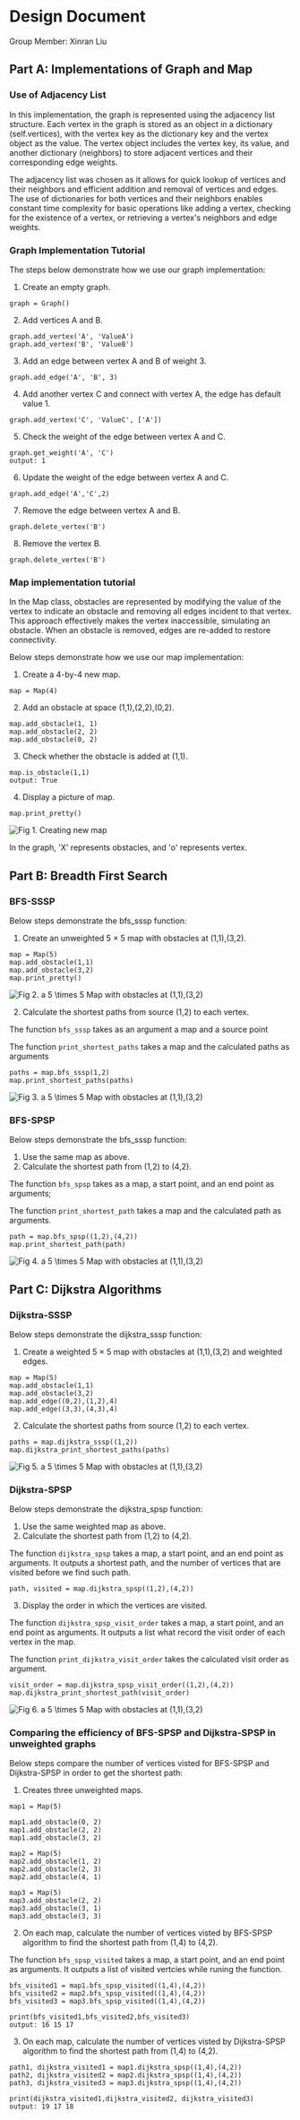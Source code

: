 # Design Document
Group Member: Xinran Liu

## Part A: Implementations of Graph and Map

### Use of Adjacency List
In this implementation, the graph is represented using the adjacency list structure. Each vertex in the graph is stored as an object in a dictionary (self.vertices), with the vertex key as the dictionary key and the vertex object as the value. The vertex object includes the vertex key, its value, and another dictionary (neighbors) to store adjacent vertices and their corresponding edge weights.

The adjacency list was chosen as it allows for quick lookup of vertices and their neighbors and efficient addition and removal of vertices and edges. The use of dictionaries for both vertices and their neighbors enables constant time complexity for basic operations like adding a vertex, checking for the existence of a vertex, or retrieving a vertex's neighbors and edge weights.

### Graph Implementation Tutorial
The steps below demonstrate how we use our graph implementation:

1. Create an empty graph.
```
graph = Graph()
```

2. Add vertices A and B.
```
graph.add_vertex('A', 'ValueA')
graph.add_vertex('B', 'ValueB')
```
3. Add an edge between vertex A and B of weight 3.
```
graph.add_edge('A', 'B', 3)
```
4. Add another vertex C and connect with vertex A, the edge has default value 1.
```
graph.add_vertex('C', 'ValueC', ['A'])
```
5. Check the weight of the edge between vertex A and C.
```
graph.get_weight('A', 'C')
output: 1
```
6. Update the weight of the edge between vertex A and C.
```
graph.add_edge('A','C',2)
```
7. Remove the edge between vertex A and B.
```
graph.delete_vertex('B')
```
8. Remove the vertex B.
```
graph.delete_vertex('B')
```

### Map implementation tutorial
In the Map class, obstacles are represented by modifying the value of the vertex to indicate an obstacle and removing all edges incident to that vertex. This approach effectively makes the vertex inaccessible, simulating an obstacle. When an obstacle is removed, edges are re-added to restore connectivity.

Below steps demonstrate how we use our map implementation:
1. Create a 4-by-4 new map.
```
map = Map(4)
```
2. Add an obstacle at space (1,1),(2,2),(0,2).
```
map.add_obstacle(1, 1)
map.add_obstacle(2, 2)
map.add_obstacle(0, 2)
```
3. Check whether the obstacle is added at (1,1).
```
map.is_obstacle(1,1)
output: True
```
4. Display a picture of map.
```
map.print_pretty()
```
![Fig 1. Creating new map](https://github.com/xinranliu2002/cs382-project2/blob/main/figures/fig1.png)

In the graph, 'X' represents obstacles, and 'o' represents vertex.

## Part B: Breadth First Search

### BFS-SSSP

Below steps demonstrate the bfs_sssp function:
1. Create an unweighted 5 $\times$ 5 map with obstacles at (1,1),(3,2).
```
map = Map(5)
map.add_obstacle(1,1)
map.add_obstacle(3,2)
map.print_pretty()
```
![Fig 2. a 5 $\times$ 5 Map with obstacles at (1,1),(3,2)](https://github.com/xinranliu2002/cs382-project2/blob/main/figures/fig2.png)

2. Calculate the shortest paths from source (1,2) to each vertex.
   
The function `bfs_sssp` takes as an argument a map and a source point

The function `print_shortest_paths` takes a map and the calculated paths as arguments
```
paths = map.bfs_sssp(1,2)
map.print_shortest_paths(paths)
```
![Fig 3. a 5 $\times$ 5 Map with obstacles at (1,1),(3,2)](https://github.com/xinranliu2002/cs382-project2/blob/main/figures/fig3.png)
### BFS-SPSP
Below steps demonstrate the bfs_sssp function:
1. Use the same map as above.
2. Calculate the shortest path from (1,2) to (4,2).

The function `bfs_spsp` takes as a map, a start point, and an end point as arguments;

The function `print_shortest_path` takes a map and the calculated path as arguments.
```
path = map.bfs_spsp((1,2),(4,2))
map.print_shortest_path(path)
```
![Fig 4. a 5 $\times$ 5 Map with obstacles at (1,1),(3,2)](https://github.com/xinranliu2002/cs382-project2/blob/main/figures/fig4.png)

## Part C: Dijkstra Algorithms

### Dijkstra-SSSP
Below steps demonstrate the dijkstra_sssp function:
1. Create a weighted 5 $\times$ 5 map with obstacles at (1,1),(3,2) and weighted edges.
```
map = Map(5)
map.add_obstacle(1,1)
map.add_obstacle(3,2)
map.add_edge((0,2),(1,2),4)
map.add_edge((3,3),(4,3),4)
```
2. Calculate the shortest paths from source (1,2) to each vertex.
```
paths = map.dijkstra_sssp((1,2))
map.dijkstra_print_shortest_paths(paths)
```
![Fig 5. a 5 $\times$ 5 Map with obstacles at (1,1),(3,2)](https://github.com/xinranliu2002/cs382-project2/blob/main/figures/fig5.png)

### Dijkstra-SPSP
Below steps demonstrate the dijkstra_spsp function:
1. Use the same weighted map as above.
2. Calculate the shortest path from (1,2) to (4,2).

The function `dijkstra_spsp` takes a map, a start point, and an end point as arguments. It outputs a shortest path, and the number of vertices that are visited before we find such path.
```
path, visited = map.dijkstra_spsp((1,2),(4,2))
```
3. Display the order in which the vertices are visited.

The function `dijkstra_spsp_visit_order` takes a map, a start point, and an end point as arguments. It outputs a list what record the visit order of each vertex in the map.

The function `print_dijkstra_visit_order` takes the calculated visit order as argument.

```
visit_order = map.dijkstra_spsp_visit_order((1,2),(4,2))
map.dijkstra_print_shortest_path(visit_order)
```
![Fig 6. a 5 $\times$ 5 Map with obstacles at (1,1),(3,2)](https://github.com/xinranliu2002/cs382-project2/blob/main/figures/fig6.png)

### Comparing the efficiency of BFS-SPSP and Dijkstra-SPSP in unweighted graphs
Below steps compare the number of vertices visted for BFS-SPSP and Dijkstra-SPSP in order to get the shortest path:
1. Creates three unweighted maps.
```
map1 = Map(5)

map1.add_obstacle(0, 2)
map1.add_obstacle(2, 2)
map1.add_obstacle(3, 2)

map2 = Map(5)
map2.add_obstacle(1, 2)
map2.add_obstacle(2, 3)
map2.add_obstacle(4, 1)

map3 = Map(5)
map3.add_obstacle(2, 2)
map3.add_obstacle(3, 1)
map3.add_obstacle(3, 3)
```

2. On each map, calculate the number of vertices visted by BFS-SPSP algorithm to find the shortest path from (1,4) to (4,2).

The function `bfs_spsp_visited` takes a map, a start point, and an end point as arguments. It outputs a list of visited vertcies while runing the function.

```
bfs_visited1 = map1.bfs_spsp_visited((1,4),(4,2))
bfs_visited2 = map2.bfs_spsp_visited((1,4),(4,2))
bfs_visited3 = map3.bfs_spsp_visited((1,4),(4,2))

print(bfs_visited1,bfs_visited2,bfs_visited3)
output: 16 15 17
```

3. On each map, calculate the number of vertices visted by Dijkstra-SPSP algorithm to find the shortest path from (1,4) to (4,2).
```
path1, dijkstra_visited1 = map1.dijkstra_spsp((1,4),(4,2))
path2, dijkstra_visited2 = map2.dijkstra_spsp((1,4),(4,2))
path3, dijkstra_visited3 = map3.dijkstra_spsp((1,4),(4,2))

print(dijkstra_visited1,dijkstra_visited2, dijkstra_visited3)
output: 19 17 18
```


